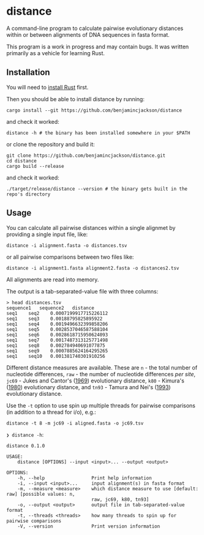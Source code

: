 # distance

A command-line program to calculate pairwise evolutionary distances within or between alignments of DNA sequences in fasta format.

This program is a work in progress and may contain bugs. It was written primarily as a vehicle for learning Rust.

## Installation

You will need to [install Rust](https://www.rust-lang.org/tools/install) first.

Then you should be able to install distance by running:

```
cargo install --git https://github.com/benjamincjackson/distance
```

and check it worked:
```
distance -h # the binary has been installed somewhere in your $PATH
```

or clone the repository and build it:

```
git clone https://github.com/benjamincjackson/distance.git
cd distance
cargo build --release
```
and check it worked:
```
./target/release/distance --version # the binary gets built in the repo's directory
```

## Usage

You can calculate all pairwise distances within a single alignmet by providing a single input file, like:

`distance -i alignment.fasta -o distances.tsv`

or all pairwise comparisons between two files like:

`distance -i alignment1.fasta alignment2.fasta -o distances2.tsv`

All alignments are read into memory.

The output is a tab-separated-value file with three columns:

```
> head distances.tsv
sequence1	sequence2	distance
seq1	seq2	0.0007199917715226112
seq1	seq3	0.00188795825895922
seq1	seq4	0.0019496632399858206
seq1	seq5	0.0028537046587588104
seq1	seq6	0.0028618715950624093
seq1	seq7	0.0017487313125771498
seq1	seq8	0.002784940691077875
seq1	seq9	0.0007885624164295265
seq1	seq10	0.001381740301910256
```

Different distance measures are available. These are `n` - the total number of nucleotide differences, `raw` - the number of nucleotide differences _per site_, `jc69` - Jukes and Cantor's ([1969](https://books.google.co.uk/books?id=FDHLBAAAQBAJ&lpg=PA21&ots=bmgnXDW6mB&dq=jukes%20cantor%201969&lr&pg=PA34#v=onepage&q=jukes%20cantor%201969&f=false)) evolutionary distance, `k80` - Kimura's ([1980](https://doi.org/10.1007/bf01731581)) evolutionary distance, and `tn93` - Tamura and Nei's ([1993](https://doi.org/10.1093/oxfordjournals.molbev.a040023)) evolutionary distance.

Use the `-t` option to use spin up multiple threads for pairwise comparisons (in addition to a thread for i/o), e.g.:

```
distance -t 8 -m jc69 -i aligned.fasta -o jc69.tsv
```

`❯ distance -h`:

```
distance 0.1.0

USAGE:
    distance [OPTIONS] --input <input>... --output <output>

OPTIONS:
    -h, --help                 Print help information
    -i, --input <input>...     input alignment(s) in fasta format
    -m, --measure <measure>    which distance measure to use [default: raw] [possible values: n,
                               raw, jc69, k80, tn93]
    -o, --output <output>      output file in tab-separated-value format
    -t, --threads <threads>    how many threads to spin up for pairwise comparisons
    -V, --version              Print version information
```

